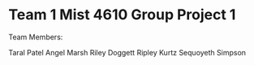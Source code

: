# Team 1 Mist 4610 Group Project 1

Team Members:

Taral Patel 
Angel Marsh
Riley Doggett
Ripley Kurtz
Sequoyeth Simpson
